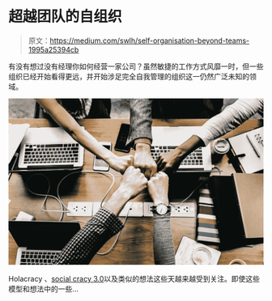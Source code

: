 # 超越团队的自组织

> 原文：<https://medium.com/swlh/self-organisation-beyond-teams-1995a25394cb>

有没有想过没有经理你如何经营一家公司？虽然敏捷的工作方式风靡一时，但一些组织已经开始看得更远，并开始涉足完全自我管理的组织这一仍然广泛未知的领域。

![](img/1c0e9dc0f861e3f4d9fcbc8aadfbb2f5.png)

Holacracy 、[social cracy 3.0](https://sociocracy30.org/)以及类似的想法这些天越来越受到关注。即使这些模型和想法中的一些…
